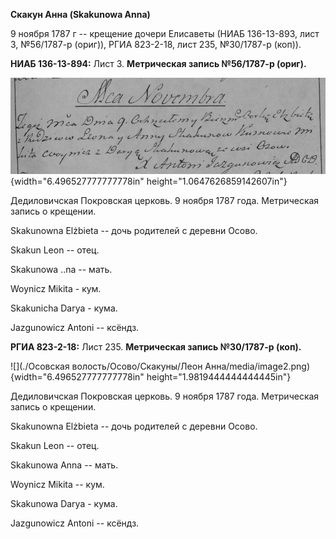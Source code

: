 **Скакун Анна (Skakunowa Anna)**

9 ноября 1787 г -- крещение дочери Елисаветы (НИАБ 136-13-893, лист 3,
№56/1787-р (ориг)), РГИА 823-2-18, лист 235, №30/1787-р (коп)).

**НИАБ 136-13-894:** Лист 3. **Метрическая запись №56/1787-р (ориг).**

![](./media/a0269a7654dccf73c166006eb49165d7e9f30db9.png){width="6.496527777777778in"
height="1.0647626859142607in"}

Дедиловичская Покровская церковь. 9 ноября 1787 года. Метрическая запись
о крещении.

Skakunowna Elżbieta -- дочь родителей с деревни Осово.

Skakun Leon -- отец.

Skakunowa ..na -- мать.

Woynicz Mikita - кум.

Skakunicha Darya - кума.

Jazgunowicz Antoni -- ксёндз.

**РГИА 823-2-18:** Лист 235. **Метрическая запись №30/1787-р (коп).**

![](./Осовская волость/Осово/Скакуны/Леон Анна/media/image2.png){width="6.496527777777778in"
height="1.9819444444444445in"}

Дедиловичская Покровская церковь. 9 ноября 1787 года. Метрическая запись
о крещении.

Skakunowna Elżbieta -- дочь родителей с деревни Осово.

Skakun Leon -- отец.

Skakunowa Anna -- мать.

Woynicz Mikita -- кум.

Skakunowa Darya - кума.

Jazgunowicz Antoni -- ксёндз.
